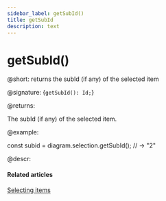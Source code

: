 ```yaml
---
sidebar_label: getSubId()
title: getSubId
description: text
---
```


# getSubId()

@short: returns the subId (if any) of the selected item

@signature: {`getSubId(): Id;`}

@returns:

The subId (if any) of the selected item.

@example:

const subid = diagram.selection.getSubId(); // -> "2"

@descr:

#### Related articles

[Selecting items](../../../guides/manipulating_items/#selecting-items)

